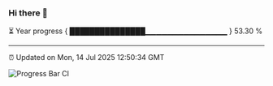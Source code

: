 ### Hi there 👋

⏳ Year progress { ███████████████▁▁▁▁▁▁▁▁▁▁▁▁▁▁▁ } 53.30 %

---

⏰ Updated on Mon, 14 Jul 2025 12:50:34 GMT

![Progress Bar CI](https://github.com/liununu/liununu/workflows/Progress%20Bar%20CI/badge.svg)
